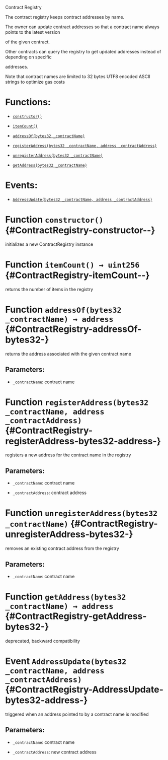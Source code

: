 Contract Registry

The contract registry keeps contract addresses by name.

The owner can update contract addresses so that a contract name always points to the latest version

of the given contract.

Other contracts can query the registry to get updated addresses instead of depending on specific

addresses.

Note that contract names are limited to 32 bytes UTF8 encoded ASCII strings to optimize gas costs

# Functions:

- [`constructor()`](#ContractRegistry-constructor--)

- [`itemCount()`](#ContractRegistry-itemCount--)

- [`addressOf(bytes32 _contractName)`](#ContractRegistry-addressOf-bytes32-)

- [`registerAddress(bytes32 _contractName, address _contractAddress)`](#ContractRegistry-registerAddress-bytes32-address-)

- [`unregisterAddress(bytes32 _contractName)`](#ContractRegistry-unregisterAddress-bytes32-)

- [`getAddress(bytes32 _contractName)`](#ContractRegistry-getAddress-bytes32-)

# Events:

- [`AddressUpdate(bytes32 _contractName, address _contractAddress)`](#ContractRegistry-AddressUpdate-bytes32-address-)

# Function `constructor()` {#ContractRegistry-constructor--}

initializes a new ContractRegistry instance

# Function `itemCount() → uint256` {#ContractRegistry-itemCount--}

returns the number of items in the registry

# Function `addressOf(bytes32 _contractName) → address` {#ContractRegistry-addressOf-bytes32-}

returns the address associated with the given contract name

## Parameters:

- `_contractName`:    contract name

# Function `registerAddress(bytes32 _contractName, address _contractAddress)` {#ContractRegistry-registerAddress-bytes32-address-}

registers a new address for the contract name in the registry

## Parameters:

- `_contractName`:     contract name

- `_contractAddress`:  contract address

# Function `unregisterAddress(bytes32 _contractName)` {#ContractRegistry-unregisterAddress-bytes32-}

removes an existing contract address from the registry

## Parameters:

- `_contractName`: contract name

# Function `getAddress(bytes32 _contractName) → address` {#ContractRegistry-getAddress-bytes32-}

deprecated, backward compatibility

# Event `AddressUpdate(bytes32 _contractName, address _contractAddress)` {#ContractRegistry-AddressUpdate-bytes32-address-}

triggered when an address pointed to by a contract name is modified

## Parameters:

- `_contractName`:    contract name

- `_contractAddress`: new contract address
